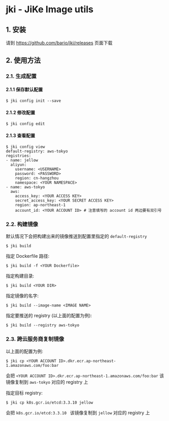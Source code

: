 # jki - JiKe Image utils

## 1. 安装

请到 https://github.com/bario/jki/releases 页面下载

## 2. 使用方法

### 2.1. 生成配置

#### 2.1.1 保存默认配置

```
$ jki config init --save
```

#### 2.1.2 修改配置

```
$ jki config edit
```

#### 2.1.3 查看配置

```
$ jki config view
default-registry: aws-tokyo
registries:
- name: jellow
  aliyun:
    username: <USERNAME>
    password: <PASSWORD>
    region: cn-hangzhou
    namespace: <YOUR NAMESPACE>
- name: aws-tokyo
  aws:
    access_key: <YOUR ACCESS KEY>
    secret_access_key: <YOUR SECRET ACCESS KEY>
    region: ap-northeast-1
    account_id: <YOUR ACCOUNT ID> # 注意填写的 account id 两边要有双引号
```

### 2.2. 构建镜像

默认情况下会把构建出来的镜像推送到配置里指定的 `default-registry`
```
$ jki build
```

指定 Dockerfile 路径:
```
$ jki build -f <YOUR Dockerfile>
```

指定构建目录:
```
$ jki build <YOUR DIR>
```

指定镜像的名字:
```
$ jki build --image-name <IMAGE NAME>
```

指定要推送的 registry (以上面的配置为例):
```
$ jki build --registry aws-tokyo
```

### 2.3. 跨云服务商复制镜像

以上面的配置为例:
```
$ jki cp <YOUR ACCOUNT ID>.dkr.ecr.ap-northeast-1.amazonaws.com/foo:bar
```
会把 `<YOUR ACCOUNT ID>.dkr.ecr.ap-northeast-1.amazonaws.com/foo:bar` 该镜像复制到 `aws-tokyo` 对应的 registry 上


指定目标 registry:
```
$ jki cp k8s.gcr.io/etcd:3.3.10 jellow
```
会把 `k8s.gcr.io/etcd:3.3.10 ` 该镜像复制到 `jellow` 对应的 registry 上
